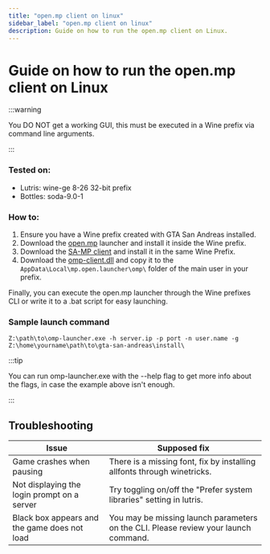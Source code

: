 ```yaml
---
title: "open.mp client on linux"
sidebar_label: "open.mp client on linux"
description: Guide on how to run the open.mp client on Linux.
---
```


# Guide on how to run the open.mp client on Linux

:::warning

You DO NOT get a working GUI, this must be executed in a Wine prefix via command line arguments.

:::

### Tested on:

- Lutris: wine-ge 8-26 32-bit prefix
- Bottles: soda-9.0-1

### How to:

1. Ensure you have a Wine prefix created with GTA San Andreas installed.
2. Download the [open.mp](https://github.com/openmultiplayer/launcher/releases/latest) launcher and install it inside the Wine prefix.
3. Download the [SA-MP client](https://www.sa-mp.mp/downloads/) and install it in the same Wine Prefix.
4. Download the [omp-client.dll](https://assets.open.mp/omp-client.dll) and copy it to the `AppData\Local\mp.open.launcher\omp\` folder of the main user in your prefix.

Finally, you can execute the open.mp launcher through the Wine prefixes CLI or write it to a .bat script for easy launching.

### Sample launch command

```
Z:\path\to\omp-launcher.exe -h server.ip -p port -n user.name -g Z:\home\yourname\path\to\gta-san-andreas\install\
```

:::tip

You can run omp-launcher.exe with the --help flag to get more info about the flags, in case the example above isn't enough.

:::

## Troubleshooting

| Issue                                        | Supposed fix                                                                        |
| -------------------------------------------- | ----------------------------------------------------------------------------------- |
| Game crashes when pausing                    | There is a missing font, fix by installing allfonts through winetricks.             |
| Not displaying the login prompt on a server  | Try toggling on/off the "Prefer system libraries" setting in lutris.                |
| Black box appears and the game does not load | You may be missing launch parameters on the CLI. Please review your launch command. |
